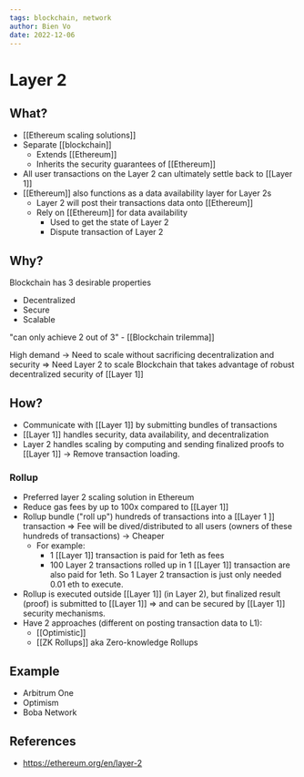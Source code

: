 ```yaml
---
tags: blockchain, network
author: Bien Vo
date: 2022-12-06
---
```


# Layer 2

## What?

- [[Ethereum scaling solutions]]
- Separate [[blockchain]]
  - Extends [[Ethereum]]
  - Inherits the security guarantees of [[Ethereum]]
- All user transactions on the Layer 2 can ultimately settle back to [[Layer 1]]
- [[Ethereum]] also functions as a data availability layer for Layer 2s
  - Layer 2 will post their transactions data onto [[Ethereum]]
  - Rely on [[Ethereum]] for data availability
    - Used to get the state of Layer 2
    - Dispute transaction of Layer 2

## Why?

Blockchain has 3 desirable properties

- Decentralized
- Secure
- Scalable

"can only achieve 2 out of 3" - [[Blockchain trilemma]]

High demand -> Need to scale without sacrificing decentralization and security
=> Need Layer 2 to scale Blockchain that takes advantage of robust decentralized security of [[Layer 1]]

## How?

- Communicate with [[Layer 1]] by submitting bundles of transactions
- [[Layer 1]] handles security, data availability, and decentralization
- Layer 2 handles scaling by computing and sending finalized proofs to [[Layer 1]] -> Remove transaction loading.

### Rollup

- Preferred layer 2 scaling solution in Ethereum
- Reduce gas fees by up to 100x compared to [[Layer 1]]
- Rollup bundle ("roll up") hundreds of transactions into a [[Layer 1 ]] transaction => Fee will be dived/distributed to all users (owners of these hundreds of transactions) -> Cheaper
  - For example:
    - 1 [[Layer 1]] transaction is paid for 1eth as fees
    - 100 Layer 2 transactions rolled up in 1 [[Layer 1]] transaction are also paid for 1eth. So 1 Layer 2 transaction is just only needed 0.01 eth to execute.
- Rollup is executed outside [[Layer 1]] (in Layer 2), but finalized result (proof) is submitted to [[Layer 1]] => and can be secured by [[Layer 1]] security mechanisms.
- Have 2 approaches (different on posting transaction data to L1):
  - [[Optimistic]]
  - [[ZK Rollups]] aka Zero-knowledge Rollups

## Example

- Arbitrum One
- Optimism
- Boba Network

## References

- https://ethereum.org/en/layer-2